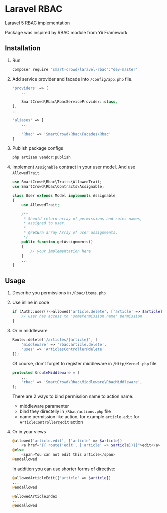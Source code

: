 # Laravel RBAC
Laravel 5 RBAC implementation

Package was inspired by RBAC module from Yii Framework

## Installation
1. Run  
    ```bash
    composer require "smart-crowd/laravel-rbac":"dev-master"
    ```

2. Add service provider and facade into `/config/app.php` file.  
    ```php
    'providers' => [
        ...
    
        SmartCrowd\Rbac\RbacServiceProvider::class,
    ],
    ...
    
    'aliases' => [
        ...
        
        'Rbac' => 'SmartCrowd\Rbac\Facades\Rbac'
    ]
    ```

3. Publish package configs  
    ```bash
    php artisan vendor:publish
    ```

4. Implement `Assignable` contract in your user model. And use `AllowedTrait`.  
    ```php
    use SmartCrowd\Rbac\Traits\AllowedTrait;
    use SmartCrowd\Rbac\Contracts\Assignable;
    
    class User extends Model implements Assignable
    {
        use AllowedTrait;
    
        /**
         * Should return array of permissions and roles names,
         * assigned to user.
         *
         * @return array Array of user assignments.
         */
        public function getAssignments()
        {
            // your implementation here
        }
        ...
    }
    ```

## Usage
1. Describe you permissions in `/Rbac/items.php`

2. Use inline in code  
    ```php
    if (Auth::user()->allowed('article.delete', ['article' => $article])) {
        // user has access to 'somePermission.name' permission
    }
    ```

3. Or in middleware  
    ```php
    Route::delete('/articles/{article}', [
        'middleware' => 'rbac:article.delete', 
        'uses' => 'ArticlesController@delete'
    ]);
    ```
    Of course, don't forget to register middleware in `/Http/Kernel.php` file
    ```php
    protected $routeMiddleware = [
        ...
        'rbac' => 'SmartCrowd\Rbac\Middleware\RbacMiddleware',
    ];
    ```
    There are 2 ways to bind permission name to action name:
    - middleware paramenter
    - bind they directelly in `/Rbac/actions.php` file
    - name permission like action, for example `article.edit` for `ArticleController@edit` action

4. Or in your views
    ```php
    @allowed('article.edit', ['article' => $article])
        <a href="{{ route('edit', ['article' => $article])}}">edit</a>
    @else
        <span>You can not edit this article</span>
    @endallowed
    ```
    In addition you can use shorter forms of directive:
     ```php
    @allowedArticleEdit(['article' => $article])
    ...
    @endallowed
    
    @allowedArticleIndex
    ...
    @endallowed

    ```
